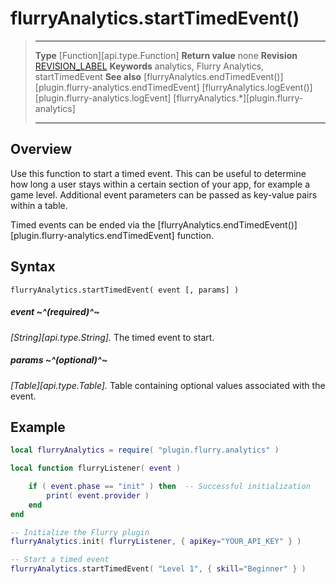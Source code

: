 # flurryAnalytics.startTimedEvent()

> --------------------- ------------------------------------------------------------------------------------------
> __Type__              [Function][api.type.Function]
> __Return value__		none
> __Revision__          [REVISION_LABEL](REVISION_URL)
> __Keywords__          analytics, Flurry Analytics, startTimedEvent
> __See also__			[flurryAnalytics.endTimedEvent()][plugin.flurry-analytics.endTimedEvent]
>						[flurryAnalytics.logEvent()][plugin.flurry-analytics.logEvent]
>						[flurryAnalytics.*][plugin.flurry-analytics]
> --------------------- ------------------------------------------------------------------------------------------


## Overview

Use this function to start a timed event. This can be useful to determine how long a user stays within a certain section of your app, for example a game level. Additional event parameters can be passed as <nobr>key-value</nobr> pairs within a table.

Timed events can be ended via the [flurryAnalytics.endTimedEvent()][plugin.flurry-analytics.endTimedEvent] function.


## Syntax

	flurryAnalytics.startTimedEvent( event [, params] )

##### event ~^(required)^~
_[String][api.type.String]._ The timed event to start.

##### params ~^(optional)^~
_[Table][api.type.Table]._ Table containing optional values associated with the event.


## Example

``````lua
local flurryAnalytics = require( "plugin.flurry.analytics" )

local function flurryListener( event )

	if ( event.phase == "init" ) then  -- Successful initialization
		print( event.provider )
	end
end

-- Initialize the Flurry plugin
flurryAnalytics.init( flurryListener, { apiKey="YOUR_API_KEY" } )

-- Start a timed event
flurryAnalytics.startTimedEvent( "Level 1", { skill="Beginner" } )
``````
